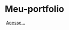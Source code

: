 # Meu-portfolio
<img src="" alt="">
<a href="https://francisco-jt.github.io/Meu-portfolio/"> 
 Acesse...
</a>

